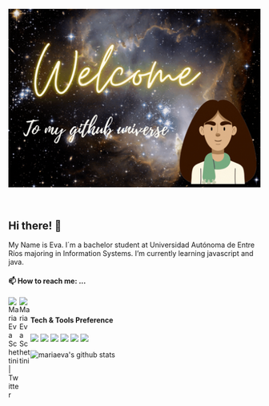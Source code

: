 <p align="center">
  <img src="https://github.com/mariaevaschettini/mariaevaschettini/blob/main/Welcome.gif" width="700">
</p>
<br/>

## Hi there! 👋

My Name is Eva. I´m a bachelor student at Universidad Autónoma de Entre Ríos majoring in Information Systems. I’m currently learning javascript and java. 

#### 📫 How to reach me: ...

<a href="https://twitter.com/Maru29059301">
  <img align="left" alt="Maria Eva Schettini | Twitter" width="22px" src="https://cdn.jsdelivr.net/npm/simple-icons@v3/icons/twitter.svg" />
</a>
<a href="https://www.linkedin.com/in/mariaevaschettini/">
  <img align="left" alt="Maria Eva Schettini" width="22px" src="https://cdn.jsdelivr.net/npm/simple-icons@v3/icons/linkedin.svg" />
</a>

<br />

#### Tech & Tools Preference

<img src = "https://img.shields.io/badge/-HTML5-E34F26?style=flat&logo=html5&logoColor=white"> <img src = "https://img.shields.io/badge/-CSS3-1572B6?style=flat&logo=css3&logoColor=white">
<img src="https://img.shields.io/badge/-JavaScript-eed718?style=flat&logo=javascript&logoColor=white">
<img src="http://img.shields.io/badge/-Git-F1502F?style=flat&logo=git&logoColor=white">
<img src="http://img.shields.io/badge/-Github-000000?style=flat&logo=github&logoColor=white">
<img src="http://img.shields.io/badge/-VS%20Code-007ACC?style=flat&logo=visual%20studio%20code&logoColor=white"> 

![mariaeva's github stats](https://github-readme-stats.vercel.app/api?username=mariaevaschettini&show_icons=true&theme=radical)
<br />


